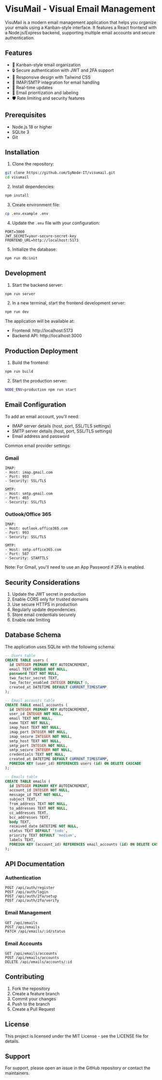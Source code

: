 # VisuMail - Visual Email Management

VisuMail is a modern email management application that helps you organize your emails using a Kanban-style interface. It features a React frontend with a Node.js/Express backend, supporting multiple email accounts and secure authentication.

## Features

- 📧 Kanban-style email organization
- 🔒 Secure authentication with JWT and 2FA support
- 📱 Responsive design with Tailwind CSS
- 📨 IMAP/SMTP integration for email handling
- 🔄 Real-time updates
- 🎯 Email prioritization and labeling
- 🛡️ Rate limiting and security features

## Prerequisites

- Node.js 18 or higher
- SQLite 3
- Git

## Installation

1. Clone the repository:
```bash
git clone https://github.com/SyNode-IT/visumail.git
cd visumail
```

2. Install dependencies:
```bash
npm install
```

3. Create environment file:
```bash
cp .env.example .env
```

4. Update the `.env` file with your configuration:
```env
PORT=3000
JWT_SECRET=your-secure-secret-key
FRONTEND_URL=http://localhost:5173
```

5. Initialize the database:
```bash
npm run db:init
```

## Development

1. Start the backend server:
```bash
npm run server
```

2. In a new terminal, start the frontend development server:
```bash
npm run dev
```

The application will be available at:
- Frontend: http://localhost:5173
- Backend API: http://localhost:3000

## Production Deployment

1. Build the frontend:
```bash
npm run build
```

2. Start the production server:
```bash
NODE_ENV=production npm run start
```

## Email Configuration

To add an email account, you'll need:
- IMAP server details (host, port, SSL/TLS settings)
- SMTP server details (host, port, SSL/TLS settings)
- Email address and password

Common email provider settings:

### Gmail
```
IMAP:
- Host: imap.gmail.com
- Port: 993
- Security: SSL/TLS

SMTP:
- Host: smtp.gmail.com
- Port: 465
- Security: SSL/TLS
```

### Outlook/Office 365
```
IMAP:
- Host: outlook.office365.com
- Port: 993
- Security: SSL/TLS

SMTP:
- Host: smtp.office365.com
- Port: 587
- Security: STARTTLS
```

Note: For Gmail, you'll need to use an App Password if 2FA is enabled.

## Security Considerations

1. Update the JWT secret in production
2. Enable CORS only for trusted domains
3. Use secure HTTPS in production
4. Regularly update dependencies
5. Store email credentials securely
6. Enable rate limiting

## Database Schema

The application uses SQLite with the following schema:

```sql
-- Users table
CREATE TABLE users (
  id INTEGER PRIMARY KEY AUTOINCREMENT,
  email TEXT UNIQUE NOT NULL,
  password TEXT NOT NULL,
  two_factor_secret TEXT,
  two_factor_enabled INTEGER DEFAULT 0,
  created_at DATETIME DEFAULT CURRENT_TIMESTAMP
);

-- Email accounts table
CREATE TABLE email_accounts (
  id INTEGER PRIMARY KEY AUTOINCREMENT,
  user_id INTEGER NOT NULL,
  email TEXT NOT NULL,
  name TEXT NOT NULL,
  imap_host TEXT NOT NULL,
  imap_port INTEGER NOT NULL,
  imap_secure INTEGER NOT NULL,
  smtp_host TEXT NOT NULL,
  smtp_port INTEGER NOT NULL,
  smtp_secure INTEGER NOT NULL,
  credentials TEXT NOT NULL,
  created_at DATETIME DEFAULT CURRENT_TIMESTAMP,
  FOREIGN KEY (user_id) REFERENCES users (id) ON DELETE CASCADE
);

-- Emails table
CREATE TABLE emails (
  id INTEGER PRIMARY KEY AUTOINCREMENT,
  account_id INTEGER NOT NULL,
  message_id TEXT NOT NULL,
  subject TEXT,
  from_address TEXT NOT NULL,
  to_addresses TEXT NOT NULL,
  cc_addresses TEXT,
  bcc_addresses TEXT,
  body TEXT,
  received_date DATETIME NOT NULL,
  status TEXT DEFAULT 'todo',
  priority TEXT DEFAULT 'medium',
  labels TEXT,
  FOREIGN KEY (account_id) REFERENCES email_accounts (id) ON DELETE CASCADE
);
```

## API Documentation

### Authentication

```
POST /api/auth/register
POST /api/auth/login
POST /api/auth/2fa/setup
POST /api/auth/2fa/verify
```

### Email Management

```
GET /api/emails
POST /api/emails
PATCH /api/emails/:id/status
```

### Email Accounts

```
GET /api/emails/accounts
POST /api/emails/accounts
DELETE /api/emails/accounts/:id
```

## Contributing

1. Fork the repository
2. Create a feature branch
3. Commit your changes
4. Push to the branch
5. Create a Pull Request

## License

This project is licensed under the MIT License - see the LICENSE file for details.

## Support

For support, please open an issue in the GitHub repository or contact the maintainers.
